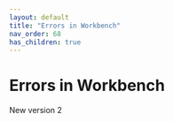 ```yaml
---
layout: default
title: "Errors in Workbench"
nav_order: 68
has_children: true
---
```

# Errors in Workbench

New version 2
